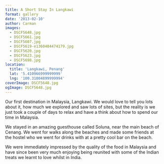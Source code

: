 ```yaml
---
title: A Short Stay In Langkawi
format: gallery
date: '2013-02-10'
author: Carman
images:
  - DSCF5648.jpg
  - DSCF5661.jpg
  - DSCF5607.jpg
  - DSCF5619-e1360484474179.jpg
  - DSCF5620.jpg
  - DSCF5623.jpg
  - DSCF5698.jpg
location:
  title: 'Langkawi, Penang'
  lat: '5.410966999999999'
  lng: '100.31004899999994'
coverImage: DSCF5648.jpg
ogImage: DSCF5648.jpg
---
```

Our first destination in Malaysia, Langkawi. We would love to tell you lots about it, how much we explored and saw lots of sites, but the reality is we just took a couple of days to relax and have a think about how to spend our time in Malaysia.

We stayed in an amazing guesthouse called Soluna, near the main beach of Cenang. We went for walks along the beaches and made some friends at the hostel who we went for drinks with at a pretty cool bar on the beach.

We were immediately impressed by the quality of the food in Malaysia and have since been very much enjoying being reunited with some of the Indian treats we learnt to love whilst in India.
